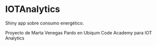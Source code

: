 # IOTAnalytics

Shiny app sobre consumo energético.

Proyecto de Marta Venegas Pardo en Ubiqum Code Academy para IOT Analytics
